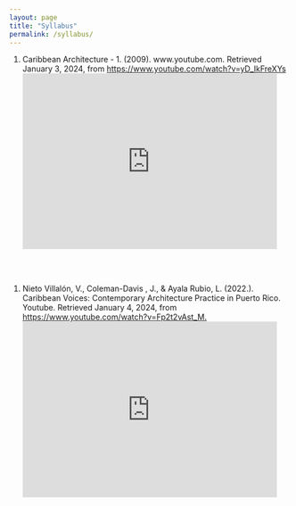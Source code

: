 ```yaml
---
layout: page
title: "Syllabus"
permalink: /syllabus/
---
```

<html>
<head>
<meta name="viewport" content="width=device-width, initial-scale=1">
</head>
<body>

<div class="row">
  <div class="col-6">
<ol>

<li> Caribbean Architecture - 1. (2009). www.youtube.com. Retrieved January 3, 2024, from <a href="https://www.youtube.com/watch?v=yD_IkFreXYs" target="_blank"> https://www.youtube.com/watch?v=yD_IkFreXYs </a> <br>

<iframe width="95%" height="315" src="https://www.youtube.com/embed/yD_IkFreXYs?si=NR7ttLu8Le1phSlQ&amp;controls=0" title="YouTube video player" frameborder="0" allow="accelerometer; autoplay; clipboard-write; encrypted-media; gyroscope; picture-in-picture; web-share" referrerpolicy="strict-origin-when-cross-origin" allowfullscreen></iframe>

<br><br>
</ol>
</div>
<div class="col-6">
<ol>
<li> Nieto Villalón, V., Coleman-Davis , J., & Ayala Rubio, L. (2022.). Caribbean Voices: Contemporary Architecture Practice in Puerto Rico. Youtube. Retrieved January 4, 2024, from <a href="https://www.youtube.com/watch?v=Fp2t2vAst_M." target="_blank"> https://www.youtube.com/watch?v=Fp2t2vAst_M. </a> 

<br>
<iframe width="95%" height="315" src="https://www.youtube.com/embed/Fp2t2vAst_M?si=sBLBdqtA7UwuJyx-&amp;controls=0" title="YouTube video player" frameborder="0" allow="accelerometer; autoplay; clipboard-write; encrypted-media; gyroscope; picture-in-picture; web-share" referrerpolicy="strict-origin-when-cross-origin" allowfullscreen></iframe>

<br><br>
</ol>
      </div>
      </div>
      
</body>
</html>